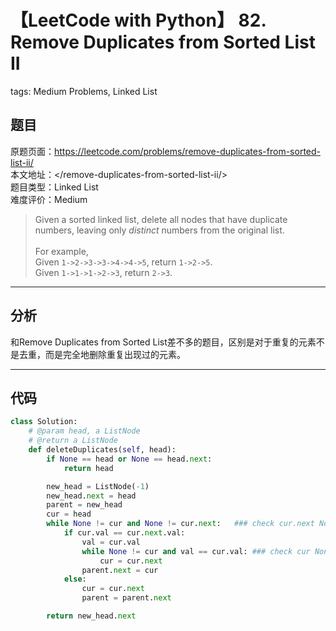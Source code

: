 # 【LeetCode with Python】 82. Remove Duplicates from Sorted List II
tags: Medium Problems, Linked List

## 题目
原题页面：<https://leetcode.com/problems/remove-duplicates-from-sorted-list-ii/><br/>
本文地址：<<leetcode-with-python-domain>/remove-duplicates-from-sorted-list-ii/><br/>
题目类型：Linked List<br/>
难度评价：Medium<br/>

> Given a sorted linked list, delete all nodes that have duplicate numbers, leaving only *distinct* numbers from the original list.<br/>
><br/>
> For example,<br/>
> Given `1->2->3->3->4->4->5`, return `1->2->5`.<br/>
> Given `1->1->1->2->3`, return `2->3`.<br/>

<!-- more -->

---
## 分析
和Remove Duplicates from Sorted List差不多的题目，区别是对于重复的元素不是去重，而是完全地删除重复出现过的元素。<br/>

---
## 代码
``` python
class Solution:
    # @param head, a ListNode
    # @return a ListNode
    def deleteDuplicates(self, head):
        if None == head or None == head.next:
            return head

        new_head = ListNode(-1)
        new_head.next = head
        parent = new_head
        cur = head
        while None != cur and None != cur.next:   ### check cur.next None
            if cur.val == cur.next.val:
                val = cur.val
                while None != cur and val == cur.val: ### check cur None
                    cur = cur.next
                parent.next = cur
            else:
                cur = cur.next
                parent = parent.next

        return new_head.next
```
